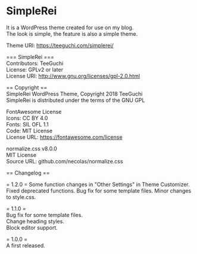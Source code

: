 # SimpleRei
It is a WordPress theme created for use on my blog.  
The look is simple, the feature is also a simple theme.  

Theme URI: https://teeguchi.com/simplerei/

=== SimpleRei ===  
Contributors: TeeGuchi  
License: GPLv2 or later  
License URI: http://www.gnu.org/licenses/gpl-2.0.html

== Copyright ==  
SimpleRei WordPress Theme, Copyright 2018 TeeGuchi  
SimpleRei is distributed under the terms of the GNU GPL

FontAwesome License  
Icons: CC BY 4.0  
Fonts: SIL OFL 1.1  
Code: MIT License  
License URL: https://fontawesome.com/license

normalize.css v8.0.0  
MIT License  
Source URL: github.com/necolas/normalize.css

== Changelog ==

= 1.2.0 =
Some function changes in "Other Settings" in Theme Customizer.
Fixed deprecated functions.
Bug fix for some template files.
Minor changes to style.css.

= 1.1.0 =  
Bug fix for some template files.  
Change heading styles.  
Block editor support.  

= 1.0.0 =  
A first released.
